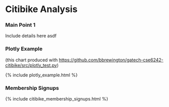 # Citibike Analysis

### Main Point 1
Include details here asdf

### Plotly Example
(this chart produced with https://github.com/bbrewington/gatech-cse6242-citibike/src/plotly_test.py)

{% include plotly_example.html %}

### Membership Signups

{% include citibike_membership_signups.html %}